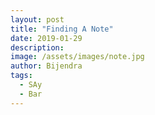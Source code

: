 ```yaml
---
layout: post
title: "Finding A Note"
date: 2019-01-29
description: 
image: /assets/images/note.jpg
author: Bijendra
tags: 
  - SAy
  - Bar
---
```

<p></p>
<div id="chart"></div>
<script src="https://d3js.org/d3.v4.min.js"></script>
<script>
width = 700;
height = 700;
var test = d3.selectAll("#chart")
            .append("svg")
            .attr("viewBox", "0 0 700 700")
			.attr("height", height)
			.attr("width", width)
			.attr("fill", "#FF5733")
			.style("background","#FF5733");
var cluster = test.append("g");
var link = cluster.append("a");
var text =cluster.append("text")	
	.attr("dy", ".35em")
	.attr("x", width/3)
	.attr("y", "40")
	.attr("class","visible")
	.style("visibility", "hidden")
	.style("fill", "black")
	.text("this is hidden");
d3.queue()
	.defer(d3.json, "/data/music.json")
	.await(create);
var scale = d3.scaleLinear()
	.domain([0,438978]).range([10,100]);
function create(error,data){
	 test.selectAll("rect")
		.data(data)
		.enter()
		.append("rect")
		.attr("class", "music")
		.attr("rx","5")
		.attr("ry", "5")
		.attr("width", function(d){
			return scale(d.subscriber)*3;
	})
	.attr("height","10")
	.on('mouseover',function(d,i){handleMouseOver(d.subscriber,d.musician,i,d.channelID)})
	.on("mouseout", function(d,i){handleMouseOut(d.subscriber)});
d3.selectAll("rect")
		.attr("fill","#FF5733")
		.transition()
		.delay(function(d,i){ return 3000*i; }) 
		.duration(3000)
		.attr("transform",function(d, i){
			return "translate("+ ((i*30)/2+30) +","+ (width/2 -(scale(d.subscriber)*3)/2)+") rotate(90 0 0)";
		})
		.attr("fill","black")
		.on("start", function(d,i){
			draw(d.musician,i);
		})
		.on("end", function(d){
			remove();
		});
};
function draw(name, index){
	var elemEnter = test
		.append("g");
	elemEnter.append("text")
		.attr("dy", ".35em")
		.attr("class", "text")
		.attr("x", "10")
		.attr("y", "10")
		.attr("font-family", "sans-serif")
		.attr("fill", "black")
		.text(name)
		.transition()
		.delay(function(d,i){ return 3000*i; }) 
		.duration(3000)
		.attr("transform",function(){
			return "translate("+ ((index*30)/2+60) +","+ (width/2 -20)+") rotate(90 0 0)";
		});
};
function remove(){
	d3.selectAll(".text").remove();
	d3.selectAll(".info").remove();
};
function handleMouseOver(subscriber,musician,i,channelID) {
	link
		.attr("xlink:href", "https://www.youtube.com/channel/"+ channelID)
		.append("circle")
		.attr("class", "visible")
		.attr("cx", width/3)
		.attr("cy", "40")
		.attr("r", "10")
		.style("fill","white");
	text.style("visibility", "visible")
			.text(function(){
				return [musician + " and has " + subscriber]; 
			});
		}
function handleMouseOut(subscriber) {
	d3.select("#t" + subscriber).remove();
  };
</script>